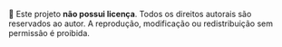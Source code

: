 📄 Este projeto **não possui licença**.
Todos os direitos autorais são reservados ao autor.
A reprodução, modificação ou redistribuição sem permissão é proibida.
